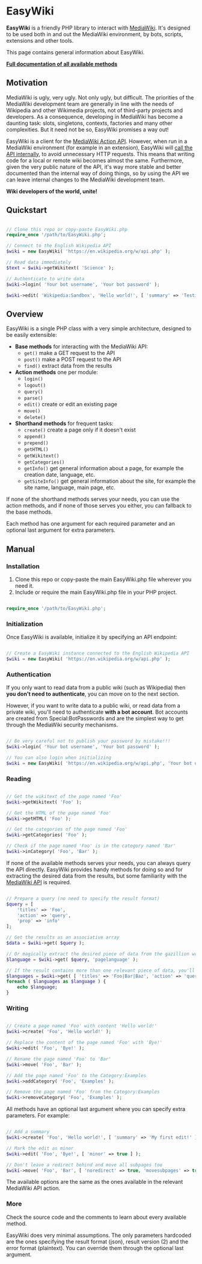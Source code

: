 # EasyWiki

**EasyWiki** is a friendly PHP library to interact with [MediaWiki](https://mediawiki.org/). It's designed to be used both in and out the MediaWiki environment, by bots, scripts, extensions and other tools.

This page contains general information about EasyWiki.

**[Full documentation of all available methods](https://sophivorus.github.io/EasyWiki/classes/EasyWiki.html)**

## Motivation

MediaWiki is ugly, very ugly. Not only ugly, but difficult. The priorities of the MediaWiki development team are generally in line with the needs of Wikipedia and other Wikimedia projects, not of third-party projects and developers. As a consequence, developing in MediaWiki has become a daunting task: slots, singletons, contexts, factories and many other complexities. But it need not be so, EasyWiki promises a way out!

EasyWiki is a client for the [MediaWiki Action API](https://www.mediawiki.org/wiki/API). However, when run in a MediaWiki environment (for example in an extension), EasyWiki will [call the API internally](https://www.mediawiki.org/wiki/API:Calling_internally#From_application_code), to avoid unnecessary HTTP requests. This means that writing code for a local or remote wiki becomes almost the same. Furthermore, given the very public nature of the API, it's way more stable and better documented than the internal way of doing things, so by using the API we can leave internal changes to the MediaWiki development team.

**Wiki developers of the world, unite!**

## Quickstart

```php

// Clone this repo or copy-paste EasyWiki.php
require_once '/path/to/EasyWiki.php';

// Connect to the English Wikipedia API
$wiki = new EasyWiki( 'https://en.wikipedia.org/w/api.php' );

// Read data immediately
$text = $wiki->getWikitext( 'Science' );

// Authenticate to write data
$wiki->login( 'Your bot username', 'Your bot password' );

$wiki->edit( 'Wikipedia:Sandbox', 'Hello world!', [ 'summary' => 'Testing EasyWiki' ] );

```

## Overview

EasyWiki is a single PHP class with a very simple architecture, designed to be easily extensible:

- **Base methods** for interacting with the MediaWiki API:
    - `get()` make a GET request to the API
    - `post()` make a POST request to the API
    - `find()` extract data from the results
- **Action methods** one per module:
    - `login()`
    - `logout()`
    - `query()`
    - `parse()`
    - `edit()` create or edit an existing page
    - `move()`
    - `delete()`
- **Shorthand methods** for frequent tasks:
    - `create()` create a page only if it doesn't exist
    - `append()`
    - `prepend()`
    - `getHTML()`
    - `getWikitext()`
    - `getCategories()`
    - `getInfo()` get general information about a page, for example the creation date, language, etc.
    - `getSiteInfo()` get general information about the site, for example the site name, language, main page, etc.

If none of the shorthand methods serves your needs, you can use the action methods, and if none of those serves you either, you can fallback to the base methods.

Each method has one argument for each required parameter and an optional last argument for extra parameters.

## Manual

### Installation

1. Clone this repo or copy-paste the main EasyWiki.php file wherever you need it.
2. Include or require the main EasyWiki.php file in your PHP project.

```php

require_once '/path/to/EasyWiki.php';

```

### Initialization

Once EasyWiki is available, initialize it by specifying an API endpoint:

```php

// Create a EasyWiki instance connected to the English Wikipedia API
$wiki = new EasyWiki( 'https://en.wikipedia.org/w/api.php' );

```

### Authentication

If you only want to read data from a public wiki (such as Wikipedia) then **you don't need to authenticate**, you can move on to the next section.

However, if you want to write data to a public wiki, or read data from a private wiki, you'll need to authenticate **with a bot account**. Bot accounts are created from Special:BotPasswords and are the simplest way to get through the MediaWiki security mechanisms.

```php

// Be very careful not to publish your password by mistake!!!
$wiki->login( 'Your bot username', 'Your bot password' );

// You can also login when initializing
$wiki = new EasyWiki( 'https://en.wikipedia.org/w/api.php', 'Your bot username', 'Your bot password' );

```

### Reading

```php

// Get the wikitext of the page named 'Foo'
$wiki->getWikitext( 'Foo' );

// Get the HTML of the page named 'Foo'
$wiki->getHTML( 'Foo' );

// Get the categories of the page named 'Foo'
$wiki->getCategories( 'Foo' );

// Check if the page named 'Foo' is in the category named 'Bar'
$wiki->inCategory( 'Foo', 'Bar' );

```

If none of the available methods serves your needs, you can always query the API directly. EasyWiki provides handy methods for doing so and for extracting the desired data from the results, but some familiarity with the [MediaWiki API](https://www.mediawiki.org/wiki/API) is required.

```php

// Prepare a query (no need to specify the result format)
$query = [
    'titles' => 'Foo',
    'action' => 'query',
    'prop' => 'info'
];

// Get the results as an associative array
$data = $wiki->get( $query );

// Or magically extract the desired piece of data from the gazillion wrappers
$language = $wiki->get( $query, 'pagelanguage' );

// If the result contains more than one relevant piece of data, you'll get an array of values instead
$languages = $wiki->get( [ 'titles' => 'Foo|Bar|Baz', 'action' => 'query', 'prop' => 'info' ], 'pagelanguage' );
foreach ( $languages as $language ) {
    echo $language;
}

```

### Writing

```php

// Create a page named 'Foo' with content 'Hello world!'
$wiki->create( 'Foo', 'Hello world!' );

// Replace the content of the page named 'Foo' with 'Bye!'
$wiki->edit( 'Foo', 'Bye!' );

// Rename the page named 'Foo' to 'Bar'
$wiki->move( 'Foo', 'Bar' );

// Add the page named 'Foo' to the Category:Examples
$wiki->addCategory( 'Foo', 'Examples' );

// Remove the page named 'Foo' from the Category:Examples
$wiki->removeCategory( 'Foo', 'Examples' );

```

All methods have an optional last argument where you can specify extra parameters. For example:

```php

// Add a summary
$wiki->create( 'Foo', 'Hello world!', [ 'summary' => 'My first edit!' ] );

// Mark the edit as minor
$wiki->edit( 'Foo', 'Bye!', [ 'minor' => true ] );

// Don't leave a redirect behind and move all subpages too
$wiki->move( 'Foo', 'Bar', [ 'noredirect' => true, 'movesubpages' => true ] );

```

The available options are the same as the ones available in the relevant MediaWiki API action.

### More

Check the source code and the comments to learn about every available method.

EasyWiki does very minimal assumptions. The only parameters hardcoded are the ones specifying the result format (json), result version (2) and the error format (plaintext). You can override them through the optional last argument.
